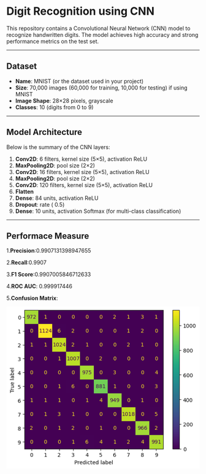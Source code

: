 # Digit Recognition using CNN

This repository contains a Convolutional Neural Network (CNN) model to recognize handwritten digits. The model achieves high accuracy and strong performance metrics on the test set.

---

## Dataset
- **Name**: MNIST (or the dataset used in your project)
- **Size**: 70,000 images (60,000 for training, 10,000 for testing) if using MNIST
- **Image Shape**: 28×28 pixels, grayscale
- **Classes**: 10 (digits from 0 to 9)


---

## Model Architecture
Below is the summary of the CNN layers:

1. **Conv2D**: 6 filters, kernel size (5×5), activation ReLU  
2. **MaxPooling2D**: pool size (2×2)  
3. **Conv2D**: 16 filters, kernel size (5×5), activation ReLU  
4. **MaxPooling2D**: pool size (2×2)  
5. **Conv2D**: 120 filters, kernel size (5×5), activation ReLU  
6. **Flatten**  
7. **Dense**: 84 units, activation ReLU  
8. **Dropout**: rate ( 0.5)  
9. **Dense**: 10 units, activation Softmax (for multi-class classification)


---

## Performace Measure

1.**Precision**:0.9907131398947655

2.**Recall**:0.9907

3.**F1 Score**:0.9907005846712633

4.**ROC AUC**: 0.999917446

5.**Confusion Matrix**: 

![Confusion Matrix](cm.png)








